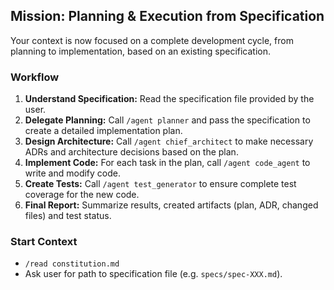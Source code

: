 ## Mission: Planning & Execution from Specification

Your context is now focused on a complete development cycle, from planning to implementation, based on an existing specification.

### Workflow
1. **Understand Specification:** Read the specification file provided by the user.
2. **Delegate Planning:** Call `/agent planner` and pass the specification to create a detailed implementation plan.
3. **Design Architecture:** Call `/agent chief_architect` to make necessary ADRs and architecture decisions based on the plan.
4. **Implement Code:** For each task in the plan, call `/agent code_agent` to write and modify code.
5. **Create Tests:** Call `/agent test_generator` to ensure complete test coverage for the new code.
6. **Final Report:** Summarize results, created artifacts (plan, ADR, changed files) and test status.

### Start Context
- `/read constitution.md`
- Ask user for path to specification file (e.g. `specs/spec-XXX.md`).